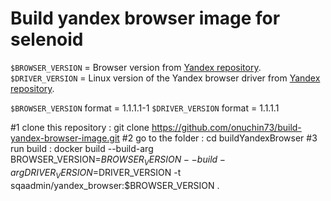 # Build yandex browser image for selenoid

`$BROWSER_VERSION` = Browser version from [Yandex repository](https://repo.yandex.ru/yandex-browser/deb/pool/main/y/yandex-browser-stable/).  
`$DRIVER_VERSION` = Linux version of the Yandex browser driver from [Yandex repository](https://github.com/yandex/YandexDriver/releases/). 

`$BROWSER_VERSION` format = 1.1.1.1-1
`$DRIVER_VERSION` format = 1.1.1.1

#1 clone this repository : git clone https://github.com/onuchin73/build-yandex-browser-image.git
#2 go to the folder : cd buildYandexBrowser
#3 run build : docker build --build-arg BROWSER_VERSION=$BROWSER_VERSION --build-arg DRIVER_VERSION=$DRIVER_VERSION -t sqaadmin/yandex_browser:$BROWSER_VERSION .